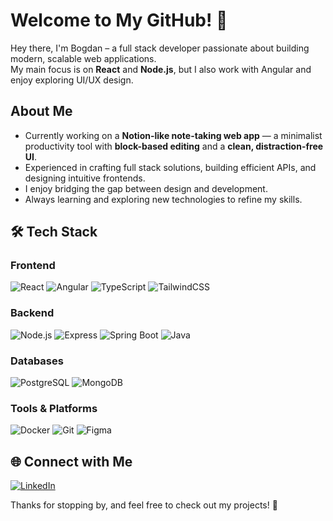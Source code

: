 # Welcome to My GitHub! 👋

Hey there, I'm Bogdan – a full stack developer passionate about building modern, scalable web applications.  
My main focus is on **React** and **Node.js**, but I also work with Angular and enjoy exploring UI/UX design.

## About Me

- Currently working on a **Notion-like note-taking web app** — a minimalist productivity tool with **block-based editing** and a **clean, distraction-free UI**.  
- Experienced in crafting full stack solutions, building efficient APIs, and designing intuitive frontends.  
- I enjoy bridging the gap between design and development.  
- Always learning and exploring new technologies to refine my skills.  

## 🛠️ Tech Stack

### Frontend  
![React](https://img.shields.io/badge/React-20232A?style=for-the-badge&logo=react&logoColor=61DAFB) 
![Angular](https://img.shields.io/badge/Angular-DD0031?style=for-the-badge&logo=angular&logoColor=white) 
![TypeScript](https://img.shields.io/badge/TypeScript-007ACC?style=for-the-badge&logo=typescript&logoColor=white) 
![TailwindCSS](https://img.shields.io/badge/Tailwind_CSS-06B6D4?style=for-the-badge&logo=tailwindcss&logoColor=white)  

### Backend  
![Node.js](https://img.shields.io/badge/Node.js-339933?style=for-the-badge&logo=node.js&logoColor=white) 
![Express](https://img.shields.io/badge/Express.js-000000?style=for-the-badge&logo=express&logoColor=white) 
![Spring Boot](https://img.shields.io/badge/Spring_Boot-6DB33F?style=for-the-badge&logo=springboot&logoColor=white) 
![Java](https://img.shields.io/badge/Java-007396?style=for-the-badge&logo=java&logoColor=white)  

### Databases  
![PostgreSQL](https://img.shields.io/badge/PostgreSQL-316192?style=for-the-badge&logo=postgresql&logoColor=white) 
![MongoDB](https://img.shields.io/badge/MongoDB-4EA94B?style=for-the-badge&logo=mongodb&logoColor=white)  

### Tools & Platforms  
![Docker](https://img.shields.io/badge/Docker-2496ED?style=for-the-badge&logo=docker&logoColor=white) 
![Git](https://img.shields.io/badge/Git-F05032?style=for-the-badge&logo=git&logoColor=white) 
![Figma](https://img.shields.io/badge/Figma-F24E1E?style=for-the-badge&logo=figma&logoColor=white)  

## 🌐 Connect with Me  

[![LinkedIn](https://img.shields.io/badge/LinkedIn-0077B5?style=for-the-badge&logo=linkedin&logoColor=white)](https://www.linkedin.com/in/YOUR-LINKEDIN-HANDLE)  

Thanks for stopping by, and feel free to check out my projects! 🚀

